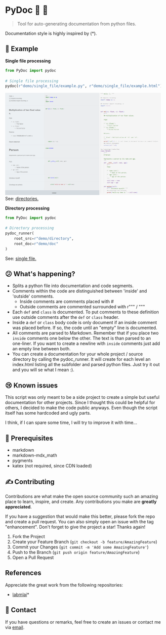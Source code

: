 # PyDoc :snake: :page_facing_up:
> Tool for auto-generating documentation from python files.

Documentation style is highly inspired by (*).

## :eyes:	Example
**Single file processing**
```python
from PyDoc import pydoc

# Single file processing
pydoc(r"demo/single_file/example.py", r"demo/single_file/example.html")
```
![](assets/demo.png)
See: [directories.](https://htmlpreview.github.io/?https://github.com/tbuechler/PyDoc/blob/main/demo/doc/index.html)

**Directory processing**
```python
from PyDoc import pydoc

# Directory processing
pydoc_runner(
    root_src=r"demo/directory",
    root_doc=r"demo/doc"
)
```
See: [single file.](https://htmlpreview.github.io/?https://github.com/tbuechler/PyDoc/blob/main/demo/single_file/example.html)
 

## :confused: What's happening?
* Splits a python file into documentation and code segments.
* Comments within the code are distinguished between 'inside' and 'outside' comments.
    * Inside comments are comments placed with # 
    * Outside comments are commented surrounded with r""" / """
* Each `def` and `class` is documented. To put comments to these definition use outside comments after the `def` or `class` header. 
* Inside a `def` or `class` body code is only document if an inside comment was placed before. If so, the code until an "empty" line is documented.
* All comments are parsed to Markdown. Remember that if you place two `inside` comments one below the other. The text is than parsed to an one-liner. If you want to create a newline with `inside` comments just add an empty line between both.
* You can create a documentation for your whole project / source directory by calling the pydoc_runner. It will create for each level an index.html listing all the subfolder and parsed python files. Just try it out and you will se what I mean :).

## :cry:	Known issues
This script was only meant to be a side project to create a simple but useful documentation for other projects. Since I thought this could be helpful for others, I decided to make the code public anyways. Even though the script itself has some hardcoded and ugly parts. 

I think, if I can spare some time, I will try to improve it with time...


## :eyes:	Prerequisites

* markdown
* markdown-mdx_math
* pygments
* katex (not required, since CDN loaded)


<!-- CONTRIBUTING -->
## :writing_hand:	Contributing

Contributions are what make the open source community such an amazing place to learn, inspire, and create. Any contributions you make are **greatly appreciated**.

If you have a suggestion that would make this better, please fork the repo and create a pull request. You can also simply open an issue with the tag "enhancement".
Don't forget to give the project a star! Thanks again!

1. Fork the Project
2. Create your Feature Branch (`git checkout -b feature/AmazingFeature`)
3. Commit your Changes (`git commit -m 'Add some AmazingFeature'`)
4. Push to the Branch (`git push origin feature/AmazingFeature`)
5. Open a Pull Request


## References

Appreciate the great work from the following repositories:

- [labmlai](https://github.com/labmlai/annotated_deep_learning_paper_implementations)*

## :email: Contact	

If you have questions or remarks, feel free to create an issues or contact me via [email](mailto:t.buechler@outlook.com).
